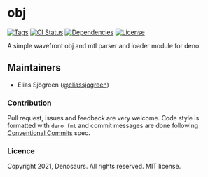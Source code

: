# obj

[![Tags](https://img.shields.io/github/release/denosaurs/obj)](https://github.com/denosaurs/obj/releases)
[![CI Status](https://img.shields.io/github/workflow/status/denosaurs/obj/check)](https://github.com/denosaurs/obj/actions)
[![Dependencies](https://img.shields.io/github/workflow/status/denosaurs/obj/depsbot?label=dependencies)](https://github.com/denosaurs/depsbot)
[![License](https://img.shields.io/github/license/denosaurs/obj)](https://github.com/denosaurs/obj/blob/master/LICENSE)

A simple wavefront obj and mtl parser and loader module for deno.

## Maintainers

- Elias Sjögreen ([@eliassjogreen](https://github.com/eliassjogreen))

### Contribution

Pull request, issues and feedback are very welcome. Code style is formatted with
`deno fmt` and commit messages are done following
[Conventional Commits](https://www.conventionalcommits.org/en/v1.0.0/) spec.

### Licence

Copyright 2021, Denosaurs. All rights reserved. MIT license.
